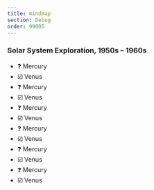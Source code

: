 ```yaml
---
title: mindmap
section: Debug
order: 99005
---
```


### Solar System Exploration, 1950s – 1960s

- ❓ Mercury
- ☑️ Venus
- ❓ Mercury
- ☑️ Venus
- ❓ Mercury
- ☑️ Venus
- ❓ Mercury
- ☑️ Venus
- ❓ Mercury
- ☑️ Venus
- ❓ Mercury
- ☑️ Venus
